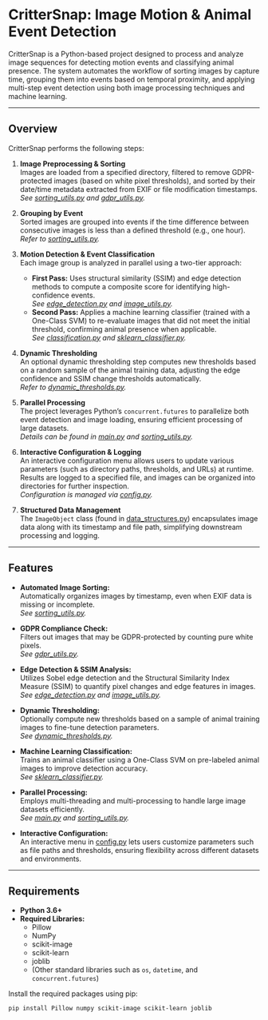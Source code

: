 # CritterSnap: Image Motion & Animal Event Detection

CritterSnap is a Python-based project designed to process and analyze image sequences for detecting motion events and classifying animal presence. The system automates the workflow of sorting images by capture time, grouping them into events based on temporal proximity, and applying multi-step event detection using both image processing techniques and machine learning.

---

## Overview

CritterSnap performs the following steps:

1. **Image Preprocessing & Sorting**  
   Images are loaded from a specified directory, filtered to remove GDPR-protected images (based on white pixel thresholds), and sorted by their date/time metadata extracted from EXIF or file modification timestamps.  
   *See [sorting_utils.py](sorting_utils.py) and [gdpr_utils.py](gdpr_utils.py).*

2. **Grouping by Event**  
   Sorted images are grouped into events if the time difference between consecutive images is less than a defined threshold (e.g., one hour).  
   *Refer to [sorting_utils.py](sorting_utils.py).*

3. **Motion Detection & Event Classification**  
   Each image group is analyzed in parallel using a two-tier approach:
   - **First Pass:** Uses structural similarity (SSIM) and edge detection methods to compute a composite score for identifying high-confidence events.  
     *See [edge_detection.py](edge_detection.py) and [image_utils.py](image_utils.py).*
   - **Second Pass:** Applies a machine learning classifier (trained with a One-Class SVM) to re-evaluate images that did not meet the initial threshold, confirming animal presence when applicable.  
     *See [classification.py](classification.py) and [sklearn_classifier.py](sklearn_classifier.py).*

4. **Dynamic Thresholding**  
   An optional dynamic thresholding step computes new thresholds based on a random sample of the animal training data, adjusting the edge confidence and SSIM change thresholds automatically.  
   *Refer to [dynamic_thresholds.py](dynamic_thresholds.py).*

5. **Parallel Processing**  
   The project leverages Python’s `concurrent.futures` to parallelize both event detection and image loading, ensuring efficient processing of large datasets.  
   *Details can be found in [main.py](main.py) and [sorting_utils.py](sorting_utils.py).*

6. **Interactive Configuration & Logging**  
   An interactive configuration menu allows users to update various parameters (such as directory paths, thresholds, and URLs) at runtime. Results are logged to a specified file, and images can be organized into directories for further inspection.  
   *Configuration is managed via [config.py](config.py).*

7. **Structured Data Management**  
   The `ImageObject` class (found in [data_structures.py](data_structures.py)) encapsulates image data along with its timestamp and file path, simplifying downstream processing and logging.

---

## Features

- **Automated Image Sorting:**  
  Automatically organizes images by timestamp, even when EXIF data is missing or incomplete.  
  *See [sorting_utils.py](sorting_utils.py).*

- **GDPR Compliance Check:**  
  Filters out images that may be GDPR-protected by counting pure white pixels.  
  *See [gdpr_utils.py](gdpr_utils.py).*

- **Edge Detection & SSIM Analysis:**  
  Utilizes Sobel edge detection and the Structural Similarity Index Measure (SSIM) to quantify pixel changes and edge features in images.  
  *See [edge_detection.py](edge_detection.py) and [image_utils.py](image_utils.py).*

- **Dynamic Thresholding:**  
  Optionally compute new thresholds based on a sample of animal training images to fine-tune detection parameters.  
  *See [dynamic_thresholds.py](dynamic_thresholds.py).*

- **Machine Learning Classification:**  
  Trains an animal classifier using a One-Class SVM on pre-labeled animal images to improve detection accuracy.  
  *See [sklearn_classifier.py](sklearn_classifier.py).*

- **Parallel Processing:**  
  Employs multi-threading and multi-processing to handle large image datasets efficiently.  
  *See [main.py](main.py) and [sorting_utils.py](sorting_utils.py).*

- **Interactive Configuration:**  
  An interactive menu in [config.py](config.py) lets users customize parameters such as file paths and thresholds, ensuring flexibility across different datasets and environments.

---

## Requirements

- **Python 3.6+**
- **Required Libraries:**
  - Pillow
  - NumPy
  - scikit-image
  - scikit-learn
  - joblib
  - (Other standard libraries such as `os`, `datetime`, and `concurrent.futures`)

Install the required packages using pip:

```bash
pip install Pillow numpy scikit-image scikit-learn joblib
